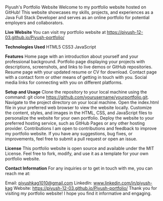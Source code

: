 Piyush's Portfolio Website
Welcome to my portfolio website hosted on GitHub! This website showcases my skills, projects, and experiences as a Java Full Stack Developer and serves as an online portfolio for potential employers and collaborators.

**Live Website**
You can visit my portfolio website at https://piyush-12-03.github.io/Piyush-portfolio/

**Technologies Used**
HTML5
CSS3
JavaScript

**Features**
Home page with an introduction about yourself and your professional background.
Portfolio page displaying your projects with descriptions, screenshots, and links to live demos or GitHub repositories.
Resume page with your updated resume or CV for download.
Contact page with a contact form or other means of getting in touch with you.
Social media links for connecting with you on different platforms.

**Setup and Usage**
Clone the repository to your local machine using the command: git clone https://github.com/yourusername/yourportfolio.git.
Navigate to the project directory on your local machine.
Open the index.html file in your preferred web browser to view the website locally.
Customize the content, styles, and images in the HTML, CSS, and JavaScript files to personalize the website for your own portfolio.
Deploy the website to your preferred hosting service, such as GitHub Pages or any other hosting provider.
Contributions
I am open to contributions and feedback to improve my portfolio website. If you have any suggestions, bug fixes, or improvements, feel free to submit a pull request or open an issue.

**License**
This portfolio website is open source and available under the MIT License. Feel free to fork, modify, and use it as a template for your own portfolio website.

**Contact Information**
For any inquiries or to get in touch with me, you can reach me at:

Email: piyushkag1010@gmail.com
LinkedIn: www.linkedin.com/in/piyush-kag
Website: https://piyush-12-03.github.io/Piyush-portfolio/
Thank you for visiting my portfolio website! I hope you find it informative and engaging.
